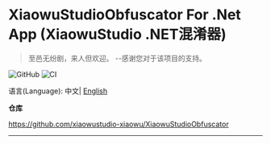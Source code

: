 # XiaowuStudioObfuscator For .Net App (XiaowuStudio .NET混淆器)
>至邑无纷剧，来人但欢迎。 --感谢您对于该项目的支持。
>

![GitHub](https://img.shields.io/github/license/xiaowustudio-xiaowu/XiaowuStudioObfuscator)
![CI](https://github.com/xiaowustudio-xiaowu/XiaowuStudioObfuscator)

语言(Language): 中文| [English](README.en.md)

**仓库**

https://github.com/xiaowustudio-xiaowu/XiaowuStudioObfuscator

---
